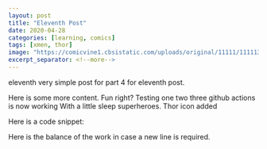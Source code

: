 ```yaml
---
layout: post
title: "Eleventh Post"
date: 2020-04-28
categories: [learning, comics]
tags: [xmen, thor]
image: "https://comicvine1.cbsistatic.com/uploads/original/11111/111113714/3099053-t-thor337-1983.jpg"
excerpt_separator: <!--more-->
---
```


eleventh very simple post for part 4 for eleventh post.

<!--more-->

Here is some more content. Fun right?
Testing one two three github actions is now working
With a little sleep superheroes. Thor icon added

Here is a code snippet:

<script src="http://gist-it.appspot.com/https://github.com/jimhall/TestBlog4/blob/master/scripts/test.py"></script>

Here is the balance of the work in case a new line is required.
